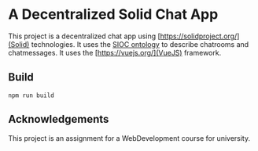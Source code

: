 # A Decentralized Solid Chat App

This project is a decentralized chat app using [https://solidproject.org/](Solid) technologies. It uses the [SIOC ontology](http://rdfs.org/sioc/spec/#) to describe chatrooms and chatmessages. It uses the [https://vuejs.org/](VueJS) framework.

## Build

`npm run build`

## Acknowledgements

This project is an assignment for a WebDevelopment course for university.